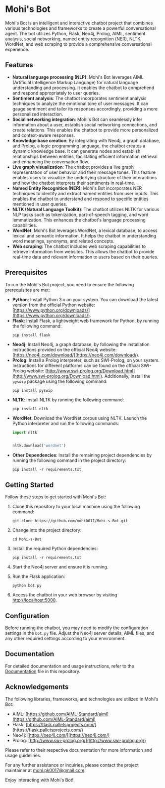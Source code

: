 # Mohi's Bot

Mohi's Bot is an intelligent and interactive chatbot project that combines various technologies and frameworks to create a powerful conversational agent. The bot utilizes Python, Flask, Neo4j, Prolog, AIML, sentiment analysis, social networking, named entity recognition (NER), NLTK, WordNet, and web scraping to provide a comprehensive conversational experience.

## Features

- **Natural language processing (NLP)**: Mohi's Bot leverages AIML (Artificial Intelligence Markup Language) for natural language understanding and processing. It enables the chatbot to comprehend and respond appropriately to user queries.
- **Sentiment analysis**: The chatbot incorporates sentiment analysis techniques to analyze the emotional tone of user messages. It can gauge sentiment and tailor its responses accordingly, providing a more personalized interaction.
- **Social networking integration**: Mohi's Bot can seamlessly infer information about a user, establish social networking connections, and create relations. This enables the chatbot to provide more personalized and context-aware responses.
- **Knowledge base creation**: By integrating with Neo4j, a graph database, and Prolog, a logic programming language, the chatbot creates a dynamic knowledge base. It can generate nodes and establish relationships between entities, facilitating efficient information retrieval and enhancing the conversation flow.
- **Live graph visualization**: The chatbot provides a live graph representation of user behavior and their message tones. This feature enables users to visualize the underlying structure of their interactions and how the chatbot interprets their sentiments in real-time.
- **Named Entity Recognition (NER)**: Mohi's Bot incorporates NER techniques to identify and extract named entities from user inputs. This enables the chatbot to understand and respond to specific entities mentioned in user queries.
- **NLTK (Natural Language Toolkit)**: The chatbot utilizes NLTK for various NLP tasks such as tokenization, part-of-speech tagging, and word lemmatization. This enhances the chatbot's language processing capabilities.
- **WordNet**: Mohi's Bot leverages WordNet, a lexical database, to access lexical and semantic information. It helps the chatbot in understanding word meanings, synonyms, and related concepts.
- **Web scraping**: The chatbot includes web scraping capabilities to retrieve information from websites. This allows the chatbot to provide real-time data and relevant information to users based on their queries.

## Prerequisites

To run the Mohi's Bot project, you need to ensure the following prerequisites are met:

- **Python**: Install Python 3.x on your system. You can download the latest version from the official Python website: [https://www.python.org/downloads/](https://www.python.org/downloads/).
- **Flask**: Install Flask, a lightweight web framework for Python, by running the following command:
  ```
  pip install flask
  ```
- **Neo4j**: Install Neo4j, a graph database, by following the installation instructions provided on the official Neo4j website: [https://neo4j.com/download/](https://neo4j.com/download/).
- **Prolog**: Install a Prolog interpreter, such as SWI-Prolog, on your system. Instructions for different platforms can be found on the official SWI-Prolog website: [http://www.swi-prolog.org/Download.html](http://www.swi-prolog.org/Download.html). Additionally, install the `pyswip` package using the following command:
  ```
  pip install pyswip
  ```
- **NLTK**: Install NLTK by running the following command:
  ```
  pip install nltk
  ```
- **WordNet**: Download the WordNet corpus using NLTK. Launch the Python interpreter and run the following commands:
  ```python
  import nltk


  nltk.download('wordnet')
  ```
- **Other Dependencies**: Install the remaining project dependencies by running the following command in the project directory:
  ```
  pip install -r requirements.txt
  ```

## Getting Started

Follow these steps to get started with Mohi's Bot:

1. Clone this repository to your local machine using the following command:
   ```
   git clone https://github.com/mohi0017/Mohi-s-Bot.git
   ```

2. Change into the project directory:
   ```
   cd Mohi-s-Bot
   ```

3. Install the required Python dependencies:
   ```
   pip install -r requirements.txt
   ```

4. Start the Neo4j server and ensure it is running.

5. Run the Flask application:
   ```
   python bot.py
   ```

6. Access the chatbot in your web browser by visiting [http://localhost:5000](http://localhost:5000).

## Configuration

Before running the chatbot, you may need to modify the configuration settings in the `bot.py` file. Adjust the Neo4j server details, AIML files, and any other required settings according to your environment.

## Documentation

For detailed documentation and usage instructions, refer to the [Documentation](Documentation.pdf) file in this repository.

## Acknowledgements

The following libraries, frameworks, and technologies are utilized in Mohi's Bot:

- AIML: [https://github.com/AIML-Standard/aiml](https://github.com/AIML-Standard/aiml)
- Flask: [https://flask.palletsprojects.com/](https://flask.palletsprojects.com/)
- Neo4j: [https://neo4j.com/](https://neo4j.com/)
- Prolog: [http://www.swi-prolog.org/](http://www.swi-prolog.org/)

Please refer to their respective documentation for more information and usage guidelines.

For any further assistance or inquiries, please contact the project maintainer at [mohi.pk0017@gmail.com](mailto:email@example.com).

Enjoy interacting with Mohi's Bot!
